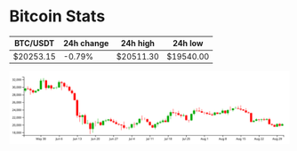 # Bitcoin Stats

BTC/USDT|24h change|24h high|24h low|
|---|---|---|---|
|$20253.15|-0.79%|$20511.30|$19540.00|

<img src="./chart.svg">
